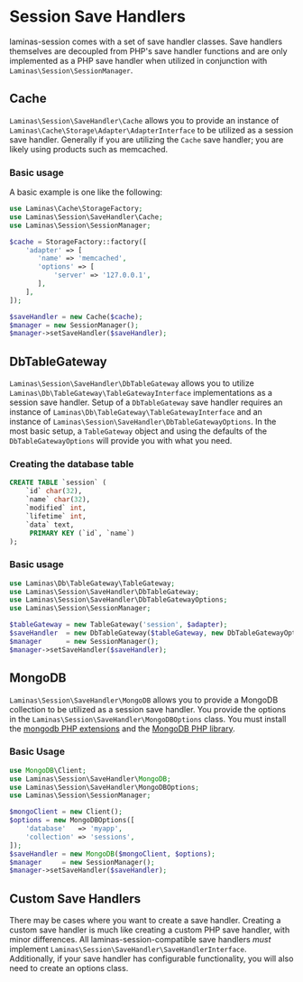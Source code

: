 # Session Save Handlers

laminas-session comes with a set of save handler classes.  Save handlers themselves
are decoupled from PHP's save handler functions and are only implemented as a
PHP save handler when utilized in conjunction with
`Laminas\Session\SessionManager`.

## Cache

`Laminas\Session\SaveHandler\Cache` allows you to provide an instance of
`Laminas\Cache\Storage\Adapter\AdapterInterface` to be utilized as a session save
handler. Generally if you are utilizing the `Cache` save handler; you are likely
using products such as memcached.

### Basic usage

A basic example is one like the following:

```php
use Laminas\Cache\StorageFactory;
use Laminas\Session\SaveHandler\Cache;
use Laminas\Session\SessionManager;

$cache = StorageFactory::factory([
    'adapter' => [
       'name' => 'memcached',
       'options' => [
           'server' => '127.0.0.1',
       ],
    ],
]);

$saveHandler = new Cache($cache);
$manager = new SessionManager();
$manager->setSaveHandler($saveHandler);
```

## DbTableGateway

`Laminas\Session\SaveHandler\DbTableGateway` allows you to utilize
`Laminas\Db\TableGateway\TableGatewayInterface` implementations as a session save
handler. Setup of a `DbTableGateway` save handler requires an instance of
`Laminas\Db\TableGateway\TableGatewayInterface` and an instance of
`Laminas\Session\SaveHandler\DbTableGatewayOptions`. In the most basic setup, a
`TableGateway` object and using the defaults of the `DbTableGatewayOptions` will
provide you with what you need.

### Creating the database table

```sql
CREATE TABLE `session` (
    `id` char(32),
    `name` char(32),
    `modified` int,
    `lifetime` int,
    `data` text,
     PRIMARY KEY (`id`, `name`)
);
```

### Basic usage

```php
use Laminas\Db\TableGateway\TableGateway;
use Laminas\Session\SaveHandler\DbTableGateway;
use Laminas\Session\SaveHandler\DbTableGatewayOptions;
use Laminas\Session\SessionManager;

$tableGateway = new TableGateway('session', $adapter);
$saveHandler  = new DbTableGateway($tableGateway, new DbTableGatewayOptions());
$manager      = new SessionManager();
$manager->setSaveHandler($saveHandler);
```

## MongoDB

`Laminas\Session\SaveHandler\MongoDB` allows you to provide a MongoDB collection to
be utilized as a session save handler. You provide the options in the
`Laminas\Session\SaveHandler\MongoDBOptions` class. You must install the
[mongodb PHP extensions](http://php.net/mongodb) and the
[MongoDB PHP library](https://github.com/mongodb/mongo-php-library).

### Basic Usage

```php
use MongoDB\Client;
use Laminas\Session\SaveHandler\MongoDB;
use Laminas\Session\SaveHandler\MongoDBOptions;
use Laminas\Session\SessionManager;

$mongoClient = new Client();
$options = new MongoDBOptions([
    'database'   => 'myapp',
    'collection' => 'sessions',
]);
$saveHandler = new MongoDB($mongoClient, $options);
$manager     = new SessionManager();
$manager->setSaveHandler($saveHandler);
```

## Custom Save Handlers

There may be cases where you want to create a save handler.  Creating a custom
save handler is much like creating a custom PHP save handler, with minor
differences. All laminas-session-compatible save handlers *must* implement
`Laminas\Session\SaveHandler\SaveHandlerInterface`.  Additionally, if your save
handler has configurable functionality, you will also need to create an options
class.
